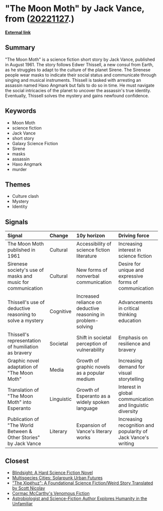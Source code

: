 # __"The Moon Moth" by Jack Vance__, from ([20221127](https://kghosh.substack.com/p/20221127).)

__[External link](https://en.wikipedia.org/wiki/The_Moon_Moth)__



## Summary

"The Moon Moth" is a science fiction short story by Jack Vance, published in August 1961. The story follows Edwer Thissell, a new consul from Earth, as he struggles to adapt to the culture of the planet Sirene. The Sirenese people wear masks to indicate their social status and communicate through singing and musical instruments. Thissell is tasked with arresting an assassin named Haxo Angmark but fails to do so in time. He must navigate the social intricacies of the planet to uncover the assassin's true identity. Eventually, Thissell solves the mystery and gains newfound confidence.

## Keywords

* Moon Moth
* science fiction
* Jack Vance
* short story
* Galaxy Science Fiction
* Sirene
* masks
* assassin
* Haxo Angmark
* murder

## Themes

* Culture clash
* Mystery
* Identity

## Signals

| Signal                                                           | Change     | 10y horizon                                                  | Driving force                                                 |
|:-----------------------------------------------------------------|:-----------|:-------------------------------------------------------------|:--------------------------------------------------------------|
| The Moon Moth published in 1961                                  | Cultural   | Accessibility of science fiction literature                  | Increasing interest in science fiction                        |
| Sirenese society's use of masks and music for communication      | Cultural   | New forms of nonverbal communication                         | Desire for unique and expressive forms of communication       |
| Thissell's use of deductive reasoning to solve a mystery         | Cognitive  | Increased reliance on deductive reasoning in problem-solving | Advancements in critical thinking education                   |
| Thissell's representation of humiliation as bravery              | Societal   | Shift in societal perception of vulnerability                | Emphasis on resilience and bravery                            |
| Graphic novel adaptation of "The Moon Moth"                      | Media      | Growth of graphic novels as a popular medium                 | Increasing demand for visual storytelling                     |
| Translation of "The Moon Moth" into Esperanto                    | Linguistic | Growth of Esperanto as a widely spoken language              | Interest in global communication and linguistic diversity     |
| Publication of "The World Between & Other Stories" by Jack Vance | Literary   | Expansion of Vance's literary works                          | Increasing recognition and popularity of Jack Vance's writing |

## Closest

* [Blindsight: A Hard Science Fiction Novel](a4764a556583ffec51fa91aa3564e777)
* [Multispecies Cities: Solarpunk Urban Futures](245e35bde173e02284421357d64da0ba)
* ["The Xipéhuz": A Foundational Science Fiction/Weird Story Translated by Scott Nicolay](697e711fcf671aa443cffb8f3d8a7b0e)
* [Cormac McCarthy's Venomous Fiction](b75f2d908abb3ba97b7673a475bbf36b)
* [Astrobiologist and Science-Fiction Author Explores Humanity in the Unfamiliar](64666123637fc35c1f3f2197c2b0fe14)